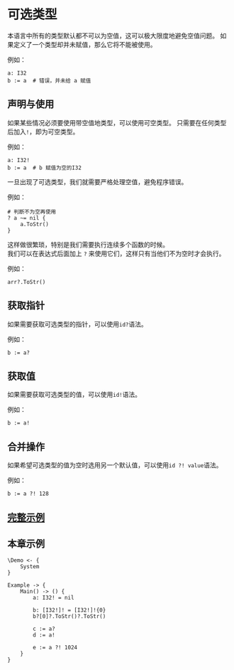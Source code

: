 # 可选类型
本语言中所有的类型默认都不可以为空值，这可以极大限度地避免空值问题。
如果定义了一个类型却并未赋值，那么它将不能被使用。

例如：
```
a: I32
b := a  # 错误，并未给 a 赋值
```

## 声明与使用

如果某些情况必须要使用带空值地类型，可以使用可空类型。
只需要在任何类型后加入`!`，即为可空类型。

例如：
```
a: I32!
b := a  # b 赋值为空的I32
```

一旦出现了可选类型，我们就需要严格处理空值，避免程序错误。

例如：
```
# 判断不为空再使用
? a ~= nil {
    a.ToStr()
}
```

这样做很繁琐，特别是我们需要执行连续多个函数的时候。  
我们可以在表达式后面加上 `?` 来使用它们，这样只有当他们不为空时才会执行。

例如：
```
arr?.ToStr()
```

## 获取指针
如果需要获取可选类型的指针，可以使用`id?`语法。

例如：
```
b := a?
```
## 获取值
如果需要获取可选类型的值，可以使用`id!`语法。

例如：
```
b := a!
```
## 合并操作
如果希望可选类型的值为空时选用另一个默认值，可以使用`id ?! value`语法。

例如：
```
b := a ?! 128
```

## [完整示例](../example.xs)

## 本章示例
```
\Demo <- {
    System
}

Example -> {
    Main() -> () {
        a: I32! = nil

        b: [I32!]! = [I32!]!{0}
        b?[0]?.ToStr()?.ToStr()

        c := a?
        d := a!

        e := a ?! 1024
    }
}
```